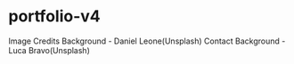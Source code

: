 # portfolio-v4

Image Credits
Background - Daniel Leone(Unsplash)
Contact Background - Luca Bravo(Unsplash)